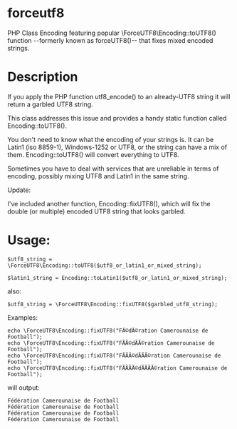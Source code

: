forceutf8
=========

PHP Class Encoding featuring popular \ForceUTF8\Encoding::toUTF8() function --formerly known as forceUTF8()-- that fixes mixed encoded strings.

Description
===========

If you apply the PHP function utf8_encode() to an already-UTF8 string it will return a garbled UTF8 string.

This class addresses this issue and provides a handy static function called Encoding::toUTF8().

You don't need to know what the encoding of your strings is. It can be Latin1 (iso 8859-1), Windows-1252 or UTF8, or the string can have a mix of them. Encoding::toUTF8() will convert everything to UTF8.

Sometimes you have to deal with services that are unreliable in terms of encoding, possibly mixing UTF8 and Latin1 in the same string.

Update:

I've included another function, Encoding::fixUTF8(), which will fix the double (or multiple) encoded UTF8 string that looks garbled.

Usage:
======

    $utf8_string = \ForceUTF8\Encoding::toUTF8($utf8_or_latin1_or_mixed_string);

    $latin1_string = Encoding::toLatin1($utf8_or_latin1_or_mixed_string);

also:

    $utf8_string = \ForceUTF8\Encoding::fixUTF8($garbled_utf8_string);

Examples:

    echo \ForceUTF8\Encoding::fixUTF8("FÃ©dÃ©ration Camerounaise de Football");
    echo \ForceUTF8\Encoding::fixUTF8("FÃÃ©dÃÃ©ration Camerounaise de Football");
    echo \ForceUTF8\Encoding::fixUTF8("FÃÃÃ©dÃÃÃ©ration Camerounaise de Football");
    echo \ForceUTF8\Encoding::fixUTF8("FÃÃÃÃ©dÃÃÃÃ©ration Camerounaise de Football");

will output:

    Fédération Camerounaise de Football
    Fédération Camerounaise de Football
    Fédération Camerounaise de Football
    Fédération Camerounaise de Football
